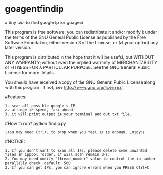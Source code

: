 goagentfindip
=============

a tiny tool to find google ip for goagent

This program is free software: you can redistribute it and/or modify
it under the terms of the GNU General Public License as published by
the Free Software Foundation, either version 3 of the License, or
(at your option) any later version.

This program is distributed in the hope that it will be useful,
but WITHOUT ANY WARRANTY; without even the implied warranty of
MERCHANTABILITY or FITNESS FOR A PARTICULAR PURPOSE.  See the
GNU General Public License for more details.

You should have received a copy of the GNU General Public License
along with this program.  If not, see <http://www.gnu.org/licenses/>.

#Features:

    1. scan all possible google's IP.
    2. arrange IP speed, fast ahead.
    3. it will print output in your terminal and out.txt file.

#How to run?
    python findip.py
    
    (You may need Ctrl+C to stop when you feel ip is enough, Enjoy!)

#NOTICE:

    1. If you don't want to scan all IPs, please delete some unwanted files in ippool folder, it will scan remain IPs.
    2. You may need modify "thread_number" value to control the ip number parallelly check, default: 500
    3. If you can get IPs, you can ignore errors when you PRESS Ctrl+C
    
